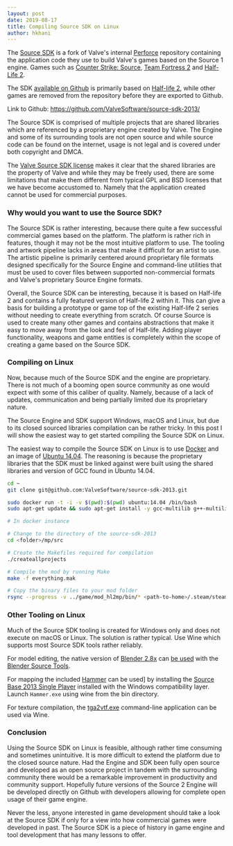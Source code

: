 ```yaml
---
layout: post
date: 2019-08-17
title: Compiling Source SDK on Linux
author: hkhani
---
```


The [Source SDK](https://en.wikipedia.org/wiki/Source_(game_engine)#Source_SDK) is a fork of Valve's internal [Perforce](https://en.wikipedia.org/wiki/Perforce) repository containing the application code they use to build Valve's games based on the Source 1 engine. Games such as [Counter Strike: Source](https://en.wikipedia.org/wiki/Counter-Strike:_Source), [Team Fortress 2](https://en.wikipedia.org/wiki/Team_Fortress_2) and [Half-Life 2](https://en.wikipedia.org/wiki/Half-Life_2).

The SDK [available on Github](https://github.com/ValveSoftware/source-sdk-2013/) is primarily based on [Half-life 2](https://en.wikipedia.org/wiki/Half-Life_2), while other games are removed from the repository before they are exported to Github.

Link to Github: https://github.com/ValveSoftware/source-sdk-2013/

The Source SDK is comprised of multiple projects that are shared libraries which are referenced by a proprietary engine created by Valve. The Engine and some of its surrounding tools are not open source and while source code can be found on the internet, usage is not legal and is covered under both copyright and DMCA.

The [Valve Source SDK license](https://github.com/ValveSoftware/source-sdk-2013/blob/master/LICENSE) makes it clear that the shared libraries are the property of Valve and while they may be freely used, there are some limitations that make them different from typical GPL and BSD licenses that we have become accustomed to. Namely that the application created cannot be used for commercial purposes.

### Why would you want to use the Source SDK?

The Source SDK is rather interesting, because there quite a few successful commercial games based on the platform. The platform is rather rich in features, though it may not be the most intuitive platform to use. The tooling and artwork pipeline lacks in areas that make it difficult for an artist to use. The artistic pipeline is primarily centered around proprietary file formats designed specifically for the Source Engine and command-line utilities that must be used to cover files between supported non-commercial formats and Valve's proprietary Source Engine formats.

Overall, the Source SDK can be interesting, because it is based on Half-life 2 and contains a fully featured version of Half-life 2 within it. This can give a basis for building a prototype or game top of the existing Half-life 2 series without needing to create everything from scratch. Of course Source is used to create many other games and contains abstractions that make it easy to move away from the look and feel of Half-life. Adding player functionality, weapons and game entities is completely within the scope of creating a game based on the Source SDK.

### Compiling on Linux

Now, because much of the Source SDK and the engine are proprietary. There is not much of a booming open source community as one would expect with some of this caliber of quality. Namely, because of a lack of updates, communication and being partially limited due its proprietary nature.

The Source Engine and SDK support Windows, macOS and Linux, but due to its closed sourced libraries compilation can be rather tricky. In this post I will show the easiest way to get started compiling the Source SDK on Linux.

The easiest way to compile the Source SDK on Linux is to use [Docker](https://www.docker.com) and an image of [Ubuntu 14.04](http://releases.ubuntu.com/14.04/). The reasoning is because the proprietary libraries that the SDK must be linked against were built using the shared libraries and version of GCC found in Ubuntu 14.04.

```bash
cd ~
git clone git@github.com:ValveSoftware/source-sdk-2013.git

sudo docker run -t -i -v $(pwd):$(pwd) ubuntu:14.04 /bin/bash
sudo apt-get update && sudo apt-get install -y gcc-multilib g++-multilib build-essential rsync

# In docker instance

# Change to the directory of the source-sdk-2013
cd <folder>/mp/src

# Create the Makefiles required for compilation
./createallprojects

# Compile the mod by running Make
make -f everything.mak

# Copy the binary files to your mod folder
rsync --progress -v ../game/mod_hl2mp/bin/* <path-to-home>/.steam/steam/steamapps/sourcemods/my-source-mod/bin/
```

### Other Tooling on Linux

Much of the Source SDK tooling is created for Windows only and does not execute on macOS or Linux. The solution is rather typical. Use Wine which supports most Source SDK tools rather reliably.

For model editing, the native version of [Blender 2.8x](https://www.blender.org/download/) can [be used](https://developer.valvesoftware.com/wiki/Blender_Source_Tools) with the [Blender Source Tools](http://steamreview.org/BlenderSourceTools/).

For mapping the included [Hammer](https://developer.valvesoftware.com/wiki/Valve_Hammer_Editor) can be used] by installing the [Source Base 2013 Single Player](https://developer.valvesoftware.com/wiki/Source_SDK_2013) installed with the Windows compatibility layer. Launch `Hammer.exe` using wine from the bin directory.

For texture compilation, the [tga2vtf.exe]() command-line application can be used via Wine.

### Conclusion

Using the Source SDK on Linux is feasible, although rather time consuming and sometimes unintuitive. It is more difficult to extend the platform due to the closed source nature. Had the Engine and SDK been fully open source and developed as an open source project in tandem with the surrounding community there would be a remarkable improvement in productivity and community support. Hopefully future versions of the Source 2 Engine will be developed directly on Github with developers allowing for complete open usage of their game engine.

Never the less, anyone interested in game development should take a look at the Source SDK if only for a view into how commercial games were developed in past. The Source SDK is a piece of history in game engine and tool development that has many lessons to offer.
